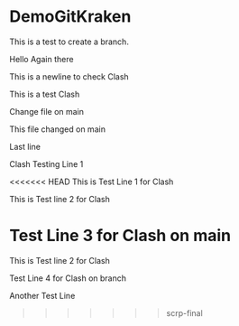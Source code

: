 # DemoGitKraken

This is a test to create a branch. 

Hello Again there

This is a newline to check Clash

This is a test Clash

Change file on main

This file changed on main

Last line

Clash Testing Line 1

<<<<<<< HEAD
This is Test Line 1 for Clash

This is Test line 2 for Clash

Test Line 3 for Clash on main
=======
This is Test line 2 for Clash

Test Line 4 for Clash on branch


Another Test Line
>>>>>>> scrp-final
